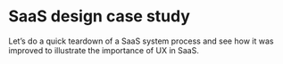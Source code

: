 # SaaS design case study

Let’s do a quick teardown of a SaaS system process and see how it was improved to illustrate the importance of UX in SaaS. 

